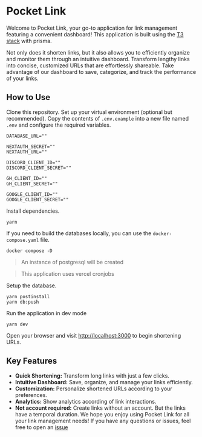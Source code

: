 # Pocket Link

Welcome to Pocket Link, your go-to application for link management featuring a convenient dashboard! This application is built using the [T3 stack](https://create.t3.gg/) with prisma.

Not only does it shorten links, but it also allows you to efficiently organize and monitor them through an intuitive dashboard. Transform lengthy links into concise, customized URLs that are effortlessly shareable. Take advantage of our dashboard to save, categorize, and track the performance of your links.

## How to Use

Clone this repository.
Set up your virtual environment (optional but recommended).
Copy the contents of `.env.example` into a new file named `.env` and configure the required variables.
```text
DATABASE_URL=""

NEXTAUTH_SECRET=""
NEXTAUTH_URL=""

DISCORD_CLIENT_ID=""
DISCORD_CLIENT_SECRET=""

GH_CLIENT_ID=""
GH_CLIENT_SECRET=""

GOOGLE_CLIENT_ID=""
GOOGLE_CLIENT_SECRET=""
```

Install dependencies.
```shell_script
yarn
```

If you need to build the databases locally, you can use the `docker-compose.yaml` file.
```shell_script
docker compose -D
```
> An instance of postgresql will be created

> This application uses vercel cronjobs

Setup the database.
```shell_script
yarn postinstall
yarn db:push
```

Run the application in dev mode
```shell_script
yarn dev
```
Open your browser and visit [http://localhost:3000](http://localhost:3000) to begin shortening URLs.

## Key Features

- **Quick Shortening:** Transform long links with just a few clicks.
- **Intuitive Dashboard:** Save, organize, and manage your links efficiently.
- **Customization:** Personalize shortened URLs according to your preferences.
- **Analytics:** Show analytics according of link interactions.
- **Not account required:** Create links without an account. But the links have a temporal duration.
We hope you enjoy using Pocket Link for all your link management needs! If you have any questions or issues, feel free to open an [issue](https://github.com/velascoandres/pocket-link/issues)